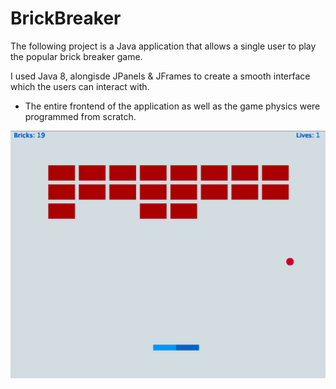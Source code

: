 # BrickBreaker

The following project is a Java application that allows a single user to play the popular brick breaker game. 

I used Java 8, alongisde JPanels & JFrames to create a smooth interface which the users can interact with. 
 - The entire frontend of the application as well as the game physics were programmed from scratch.

<img src="screenshots/bricks.png"></img>
